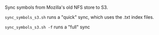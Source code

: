 Sync symbols from Mozilla's old NFS store to S3.

```sync_symbols_s3.sh``` runs a "quick" sync, which uses the .txt index files.

```sync_symbols_s3.sh -f``` runs a "full" sync
